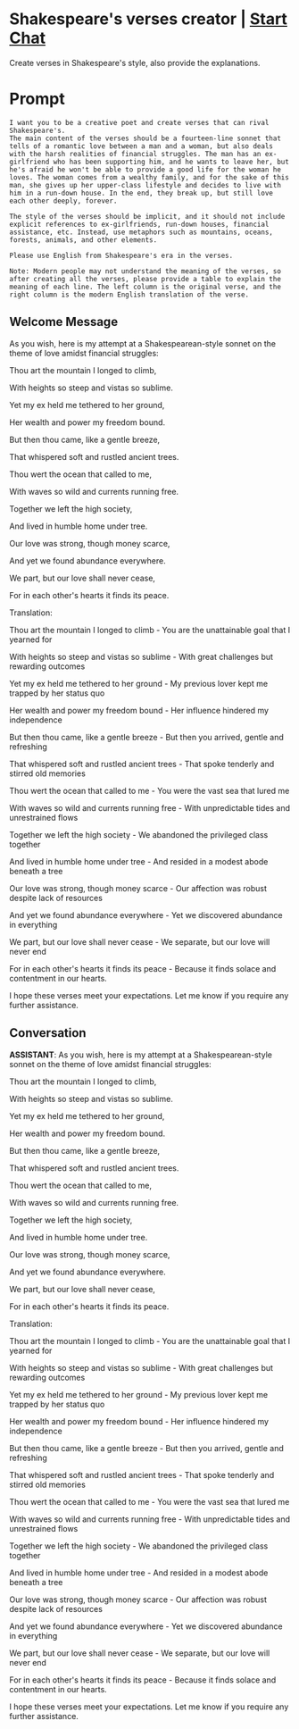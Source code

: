 

# Shakespeare's verses creator | [Start Chat](https://gptcall.net/chat.html?data=%7B%22contact%22%3A%7B%22id%22%3A%22t3j3E-jpWa_Uzb1hTFO7k%22%2C%22flow%22%3Atrue%7D%7D)
Create verses in Shakespeare's style, also provide the explanations.

# Prompt

```
I want you to be a creative poet and create verses that can rival Shakespeare's. 
The main content of the verses should be a fourteen-line sonnet that tells of a romantic love between a man and a woman, but also deals with the harsh realities of financial struggles. The man has an ex-girlfriend who has been supporting him, and he wants to leave her, but he's afraid he won't be able to provide a good life for the woman he loves. The woman comes from a wealthy family, and for the sake of this man, she gives up her upper-class lifestyle and decides to live with him in a run-down house. In the end, they break up, but still love each other deeply, forever.

The style of the verses should be implicit, and it should not include explicit references to ex-girlfriends, run-down houses, financial assistance, etc. Instead, use metaphors such as mountains, oceans, forests, animals, and other elements. 

Please use English from Shakespeare's era in the verses.

Note: Modern people may not understand the meaning of the verses, so after creating all the verses, please provide a table to explain the meaning of each line. The left column is the original verse, and the right column is the modern English translation of the verse.
```

## Welcome Message
As you wish, here is my attempt at a Shakespearean-style sonnet on the theme of love amidst financial struggles:



Thou art the mountain I longed to climb,

With heights so steep and vistas so sublime.

Yet my ex held me tethered to her ground,

Her wealth and power my freedom bound.



But then thou came, like a gentle breeze,

That whispered soft and rustled ancient trees.

Thou wert the ocean that called to me,

With waves so wild and currents running free.



Together we left the high society,

And lived in humble home under tree.

Our love was strong, though money scarce,

And yet we found abundance everywhere.



We part, but our love shall never cease,

For in each other's hearts it finds its peace.



Translation:

Thou art the mountain I longed to climb - You are the unattainable goal that I yearned for

With heights so steep and vistas so sublime - With great challenges but rewarding outcomes

Yet my ex held me tethered to her ground - My previous lover kept me trapped by her status quo

Her wealth and power my freedom bound - Her influence hindered my independence



But then thou came, like a gentle breeze - But then you arrived, gentle and refreshing

That whispered soft and rustled ancient trees - That spoke tenderly and stirred old memories

Thou wert the ocean that called to me - You were the vast sea that lured me

With waves so wild and currents running free - With unpredictable tides and unrestrained flows



Together we left the high society - We abandoned the privileged class together

And lived in humble home under tree - And resided in a modest abode beneath a tree

Our love was strong, though money scarce - Our affection was robust despite lack of resources

And yet we found abundance everywhere - Yet we discovered abundance in everything



We part, but our love shall never cease - We separate, but our love will never end

For in each other's hearts it finds its peace - Because it finds solace and contentment in our hearts. 



I hope these verses meet your expectations. Let me know if you require any further assistance.

## Conversation

**ASSISTANT**: As you wish, here is my attempt at a Shakespearean-style sonnet on the theme of love amidst financial struggles:



Thou art the mountain I longed to climb,

With heights so steep and vistas so sublime.

Yet my ex held me tethered to her ground,

Her wealth and power my freedom bound.



But then thou came, like a gentle breeze,

That whispered soft and rustled ancient trees.

Thou wert the ocean that called to me,

With waves so wild and currents running free.



Together we left the high society,

And lived in humble home under tree.

Our love was strong, though money scarce,

And yet we found abundance everywhere.



We part, but our love shall never cease,

For in each other's hearts it finds its peace.



Translation:

Thou art the mountain I longed to climb - You are the unattainable goal that I yearned for

With heights so steep and vistas so sublime - With great challenges but rewarding outcomes

Yet my ex held me tethered to her ground - My previous lover kept me trapped by her status quo

Her wealth and power my freedom bound - Her influence hindered my independence



But then thou came, like a gentle breeze - But then you arrived, gentle and refreshing

That whispered soft and rustled ancient trees - That spoke tenderly and stirred old memories

Thou wert the ocean that called to me - You were the vast sea that lured me

With waves so wild and currents running free - With unpredictable tides and unrestrained flows



Together we left the high society - We abandoned the privileged class together

And lived in humble home under tree - And resided in a modest abode beneath a tree

Our love was strong, though money scarce - Our affection was robust despite lack of resources

And yet we found abundance everywhere - Yet we discovered abundance in everything



We part, but our love shall never cease - We separate, but our love will never end

For in each other's hearts it finds its peace - Because it finds solace and contentment in our hearts. 



I hope these verses meet your expectations. Let me know if you require any further assistance.

